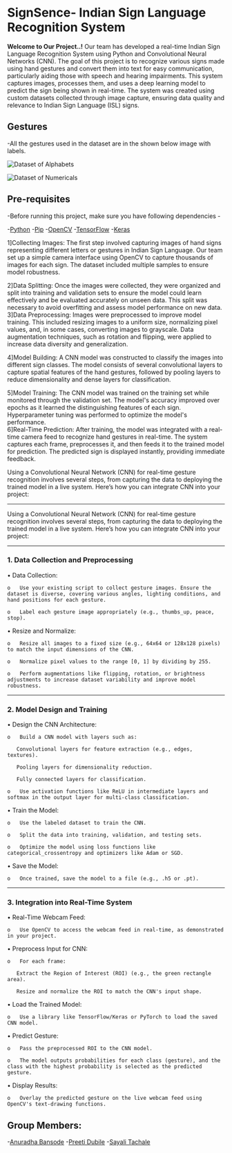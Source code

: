 # SignSence- Indian Sign Language Recognition System
**Welcome to Our Project..!** 
Our team has developed a real-time Indian Sign Language Recognition System using Python and Convolutional Neural Networks (CNN). The goal of this project is to recognize various signs made using hand gestures and convert them into text for easy communication, particularly aiding those with speech and hearing impairments. This system captures images, processes them, and uses a deep learning model to predict the sign being shown in real-time. The system was created using custom datasets collected through image capture, ensuring data quality and relevance to Indian Sign Language (ISL) signs.

                                                                                                                                                                                          
## Gestures

-All the gestures used in the dataset are in the shown below image with labels.

![Dataset of Alphabets](https://github.com/user-attachments/assets/87c48716-90d5-47f5-9925-c2b64cc6ffd3)

![Dataset of Numericals](https://github.com/user-attachments/assets/7c61ebfa-52bb-415a-a369-20d7a091a6f6)


## Pre-requisites
-Before running this project, make sure you have following dependencies -

-[Python](https://www.python.org/downloads/)
-[Pip](https://pypi.org/project/pip/)
-[OpenCV](https://pypi.org/project/opencv-python/)
-[TensorFlow](https://www.tensorflow.org/install)
-[Keras](https://pypi.org/project/keras/)

1]Collecting Images: The first step involved capturing images of hand signs representing different letters or gestures in Indian Sign Language. Our team set up a simple camera interface using OpenCV to capture thousands of images for each sign. The dataset included multiple samples to ensure model robustness.

2]Data Splitting: Once the images were collected, they were organized and split into training and validation sets to ensure the model could learn effectively and be evaluated accurately on unseen data. This split was necessary to avoid overfitting and assess model performance on new data.                                                                                                                                           
3]Data Preprocessing: Images were preprocessed to improve model training. This included resizing images to a uniform size, normalizing pixel values, and, in some cases, converting images to grayscale. Data augmentation techniques, such as rotation and flipping, were applied to increase data diversity and generalization.                                                                                               

4]Model Building: A CNN model was constructed to classify the images into different sign classes. The model consists of several convolutional layers to capture spatial features of the hand gestures, followed by pooling layers to reduce dimensionality and dense layers for classification.                                                                                                                                      

5]Model Training: The CNN model was trained on the training set while monitored through the validation set. The model's accuracy improved over epochs as it learned the distinguishing features of each sign. Hyperparameter tuning was performed to optimize the model's performance.                                                                                                                                              
6]Real-Time Prediction: After training, the model was integrated with a real-time camera feed to recognize hand gestures in real-time. The system captures each frame, preprocesses it, and then feeds it to the trained model for prediction. The predicted sign is displayed instantly, providing immediate feedback.

Using a Convolutional Neural Network (CNN) for real-time gesture recognition involves several steps, from capturing the data to deploying the trained model in a live system. Here’s how you can integrate CNN into your project:
________________________________________
Using a Convolutional Neural Network (CNN) for real-time gesture recognition involves several steps, from capturing the data to deploying the trained model in a live system. Here’s how you can integrate CNN into your project:
________________________________________
### 1. Data Collection and Preprocessing
   
•	Data Collection:

    o	Use your existing script to collect gesture images. Ensure the dataset is diverse, covering various angles, lighting conditions, and hand positions for each gesture.

    o	Label each gesture image appropriately (e.g., thumbs_up, peace, stop).

•	Resize and Normalize:

    o	Resize all images to a fixed size (e.g., 64x64 or 128x128 pixels) to match the input dimensions of the CNN.

    o	Normalize pixel values to the range [0, 1] by dividing by 255.

    o	Perform augmentations like flipping, rotation, or brightness adjustments to increase dataset variability and improve model robustness.

________________________________________
### 2. Model Design and Training
   
•	Design the CNN Architecture:

    o	Build a CNN model with layers such as:

       Convolutional layers for feature extraction (e.g., edges, textures).

       Pooling layers for dimensionality reduction.

       Fully connected layers for classification.

    o	Use activation functions like ReLU in intermediate layers and softmax in the output layer for multi-class classification.

•	Train the Model:

    o	Use the labeled dataset to train the CNN.

    o	Split the data into training, validation, and testing sets.

    o	Optimize the model using loss functions like categorical_crossentropy and optimizers like Adam or SGD.

•	Save the Model:

    o	Once trained, save the model to a file (e.g., .h5 or .pt).

________________________________________
### 3. Integration into Real-Time System

•	Real-Time Webcam Feed:

    o	Use OpenCV to access the webcam feed in real-time, as demonstrated in your project.

•	Preprocess Input for CNN:

    o	For each frame:

       Extract the Region of Interest (ROI) (e.g., the green rectangle area).

       Resize and normalize the ROI to match the CNN's input shape.

•	Load the Trained Model:

    o	Use a library like TensorFlow/Keras or PyTorch to load the saved CNN model.

•	Predict Gesture:

    o	Pass the preprocessed ROI to the CNN model.

    o	The model outputs probabilities for each class (gesture), and the class with the highest probability is selected as the predicted gesture.

•	Display Results:

    o	Overlay the predicted gesture on the live webcam feed using OpenCV's text-drawing functions.


## Group Members:

-[Anuradha Bansode](https://github.com/anyalisis12)
-[Preeti Dubile](https://github.com/preeti109)
-[Sayali Tachale](https://github.com/Sayali2408)



